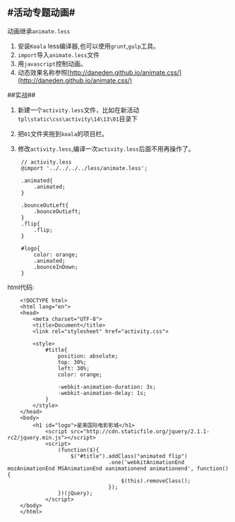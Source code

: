 #活动专题动画#
----
动画继承`animate.less`

1. 安装`Koala` less编译器,也可以使用`grunt`,`gulp`工具。
2. `import`导入`animate.less`文件
3. 用`javascript`控制动画。
4. 动态效果名称参照[http://daneden.github.io/animate.css/](http://daneden.github.io/animate.css/)

##实战##

1. 新建一个`activity.less`文件，比如在新活动`tpl\static\css\activity\14\13\01`目录下
2. 把`01`文件夹拖到`koala`的项目栏。
3. 修改`activity.less`,编译一次`activity.less`后面不用再操作了。

		// activity.less
		@import '../../../../less/animate.less';
		
		.animated{
			.animated;
		}
		
		.bounceOutLeft{
			.bounceOutLeft;
		}
		.flip{
			.flip;
		}
		
		#logo{
			color: orange;
			.animated;
			.bounceInDown;
		}

html代码:

		<!DOCTYPE html>
		<html lang="en">
		<head>
			<meta charset="UTF-8">
			<title>Document</title>
			<link rel="stylesheet" href="activity.css">
		
			<style>
				#title{
					position: absolute;
					top: 30%;
					left: 30%;
					color: orange;
		
					-webkit-animation-duration: 3s;
					-webkit-animation-delay: 1s;
				}
		  	</style>
		</head>
		<body>
			<h1 id="logo">星美国际电影影城</h1>
		  		<script src="http://cdn.staticfile.org/jquery/2.1.1-rc2/jquery.min.js"></script>
		  		<script>
		  			(function($){
		  				$("#title").addClass("animated flip")
		  							.one('webkitAnimationEnd mozAnimationEnd MSAnimationEnd oanimationend animationend', function(){
		  								$(this).removeClass();
		  							});
		  			})(jQuery);
		  		</script>
		</body>
		</html>